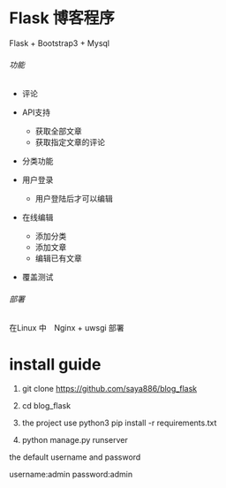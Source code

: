 # Flask 博客程序　




Flask + Bootstrap3 + Mysql 

###### 功能

 
- 评论
- API支持
  - 获取全部文章
  - 获取指定文章的评论

- 分类功能
- 用户登录
  - 用户登陆后才可以编辑
- 在线编辑
  - 添加分类
  - 添加文章
  - 编辑已有文章
- 覆盖测试

###### 部署

在Linux 中　Nginx + uwsgi 部署




# install guide

1. git clone https://github.com/saya886/blog_flask

2. cd blog_flask
   
3. the project use python3
   pip install -r requirements.txt

4. python manage.py runserver


the default username and password

username:admin password:admin








